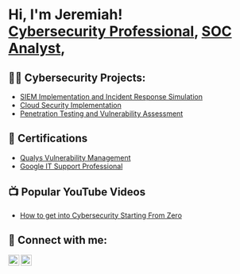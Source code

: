 <h1>Hi, I'm Jeremiah! <br/><a href="https://www.linkedin.com/in/jeremiah-eze-ike/">Cybersecurity Professional</a>, <a href="https://github.com/jeremiaheze">SOC Analyst</a>, </h1>

<h2>👨‍💻 Cybersecurity Projects:</h2>

- [SIEM Implementation and Incident Response Simulation](https://github.com/jeremiaheze/jeremiaheze.github.io.git)
- [Cloud Security Implementation](https://github.com/jeremiaheze/jeremiaheze.github.io.git)
- [Penetration Testing and Vulnerability Assessment](https://github.com/jeremiaheze/jeremiaheze.github.io.git)

<h2>📄 Certifications</h2>

- [Qualys Vulnerability Management](https://acrobat.adobe.com/id/urn:aaid:sc:EU:159fc180-162a-4f92-a328-9e71a92ab36d)
- [Google IT Support Professional](https://www.youtube.com/watch?v=a83ASGn_V_s)
  
<h2>📺 Popular YouTube Videos</h2>

- [How to get into Cybersecurity Starting From Zero](https://www.youtube.com/watch?v=a83ASGn_V_s)


<h2> 🤳 Connect with me:</h2>


[<img align="left" alt="JoshMadakor | LinkedIn" width="22px" src="https://cdn.jsdelivr.net/npm/simple-icons@v3/icons/linkedin.svg" />][linkedin]
[<img align="left" alt="JoshMadakor | YouTube" width="22px" src="https://cdn.jsdelivr.net/npm/simple-icons@v3/icons/youtube.svg" />][youtube]

[linkedin]: https://www.linkedin.com/in/jeremiah-eze-ike/
[youtube]: https://www.youtube.com/c/joshmadakor

<!--
**joshmadakor1/joshmadakor1** is a ✨ _special_ ✨ repository because its `README.md` (this file) appears on your GitHub profile.

Here are some ideas to get you started:

- 🔭 I’m currently working on ...
- 🌱 I’m currently learning ...
- 👯 I’m looking to collaborate on ...
- 🤔 I’m looking for help with ...
- 💬 Ask me about ...
- 📫 How to reach me: ...
- 😄 Pronouns: ...
- ⚡ Fun fact: ...
-->
